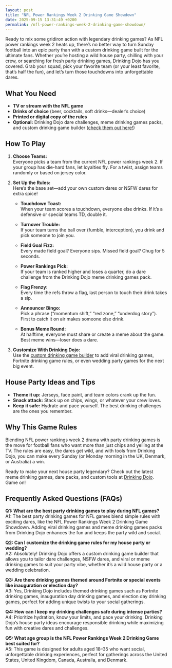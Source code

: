 ```yaml
---
layout: post
title: "NFL Power Rankings Week 2 Drinking Game Showdown"
date: 2025-09-15 13:31:49 +0200
permalink: /nfl-power-rankings-week-2-drinking-game-showdown/
---
```

Ready to mix some gridiron action with legendary drinking games? As NFL power rankings week 2 heats up, there’s no better way to turn Sunday football into an epic party than with a custom drinking game built for the ultimate fans. Whether you’re hosting a wild house party, chilling with your crew, or searching for fresh party drinking games, Drinking Dojo has you covered. Grab your squad, pick your favorite team (or your least favorite, that’s half the fun), and let’s turn those touchdowns into unforgettable dares.

## What You Need

- **TV or stream with the NFL game**
- **Drinks of choice** (beer, cocktails, soft drinks—dealer’s choice)
- **Printed or digital copy of the rules**
- **Optional:** Drinking Dojo dare challenges, meme drinking games packs, and custom drinking game builder ([check them out here!](https://drinkingdojo.com))

## How To Play

1. **Choose Teams:**  
   Everyone picks a team from the current NFL power rankings week 2. If your group has die-hard fans, let loyalties fly. For a twist, assign teams randomly or based on jersey color.

2. **Set Up the Rules:**  
   Here’s the base set—add your own custom dares or NSFW dares for extra spice!

   - **Touchdown Toast:**  
     When your team scores a touchdown, everyone else drinks. If it’s a defensive or special teams TD, double it.

   - **Turnover Trouble:**  
     If your team turns the ball over (fumble, interception), you drink and pick someone to join you.

   - **Field Goal Fizz:**  
     Every made field goal? Everyone sips. Missed field goal? Chug for 5 seconds.

   - **Power Rankings Pick:**  
     If your team is ranked higher and loses a quarter, do a dare challenge from the Drinking Dojo meme drinking games pack.

   - **Flag Frenzy:**  
     Every time the refs throw a flag, last person to touch their drink takes a sip.

   - **Announcer Bingo:**  
     Pick a phrase (“momentum shift,” “red zone,” “underdog story”). First to catch it on air makes someone else drink.

   - **Bonus Meme Round:**  
     At halftime, everyone must share or create a meme about the game. Best meme wins—loser does a dare.

3. **Customize With Drinking Dojo:**  
   Use the [custom drinking game builder](https://drinkingdojo.com) to add viral drinking games, Fortnite drinking game rules, or even wedding party games for the next big event.

## House Party Ideas and Tips

- **Theme it up:** Jerseys, face paint, and team colors crank up the fun.
- **Snack attack:** Stack up on chips, wings, or whatever your crew loves.
- **Keep it safe:** Hydrate and pace yourself. The best drinking challenges are the ones you remember.

## Why This Game Rules

Blending NFL power rankings week 2 drama with party drinking games is the move for football fans who want more than just chips and yelling at the TV. The rules are easy, the dares get wild, and with tools from Drinking Dojo, you can make every Sunday (or Monday morning in the UK, Denmark, or Australia) a win.

Ready to make your next house party legendary? Check out the latest meme drinking games, dare packs, and custom tools at [Drinking Dojo](https://drinkingdojo.com). Game on!

## Frequently Asked Questions (FAQs)

**Q1: What are the best party drinking games to play during NFL games?**  
A1: The best party drinking games for NFL games blend simple rules with exciting dares, like the NFL Power Rankings Week 2 Drinking Game Showdown. Adding viral drinking games and meme drinking games packs from Drinking Dojo enhances the fun and keeps the party wild and social.

**Q2: Can I customize the drinking game rules for my house party or wedding?**  
A2: Absolutely! Drinking Dojo offers a custom drinking game builder that allows you to tailor dare challenges, NSFW dares, and viral or meme drinking games to suit your party vibe, whether it’s a wild house party or a wedding celebration.

**Q3: Are there drinking games themed around Fortnite or special events like inauguration or election day?**  
A3: Yes, Drinking Dojo includes themed drinking games such as Fortnite drinking games, inauguration day drinking games, and election day drinking games, perfect for adding unique twists to your social gatherings.

**Q4: How can I keep my drinking challenges safe during intense parties?**  
A4: Prioritize hydration, know your limits, and pace your drinking. Drinking Dojo’s house party ideas encourage responsible drinking while maximizing fun with creative dares and challenges.

**Q5: What age group is the NFL Power Rankings Week 2 Drinking Game best suited for?**  
A5: This game is designed for adults aged 18–35 who want social, unforgettable drinking experiences, perfect for gatherings across the United States, United Kingdom, Canada, Australia, and Denmark.

<script type="application/ld+json">
{
  "@context": "https://schema.org",
  "@type": "BlogPosting",
  "headline": "NFL Power Rankings Week 2 Drinking Game Showdown",
  "description": "Turn your NFL power rankings week 2 viewing into an epic party with custom drinking games, dare challenges, and meme packs from Drinking Dojo. Perfect for house parties, weddings, and wild social events.",
  "author": {
    "@type": "Person",
    "name": "Drinking Dojo"
  },
  "publisher": {
    "@type": "Person",
    "name": "Drinking Dojo"
  },
  "mainEntityOfPage": {
    "@type": "WebPage",
    "@id": "https://drinkingdojo.com/blog/nfl-power-rankings-week-2-drinking-game-showdown"
  },
  "datePublished": "2024-06-01",
  "dateModified": "2024-06-01",
  "keywords": "drinking games, party drinking games, custom drinking game builder, dare challenges, viral drinking games, meme drinking games, fortnite drinking game, inauguration day drinking game, NSFW dares, election day drinking game, wedding party games, couples drinking games, house party ideas, drinking challenges",
  "inLanguage": "en-US"
}
</script>

<script type="application/ld+json">
{
  "@context": "https://schema.org",
  "@type": "FAQPage",
  "mainEntity": [
    {
      "@type": "Question",
      "name": "What are the best party drinking games to play during NFL games?",
      "acceptedAnswer": {
        "@type": "Answer",
        "text": "The best party drinking games for NFL games blend simple rules with exciting dares, like the NFL Power Rankings Week 2 Drinking Game Showdown. Adding viral drinking games and meme drinking games packs from Drinking Dojo enhances the fun and keeps the party wild and social."
      }
    },
    {
      "@type": "Question",
      "name": "Can I customize the drinking game rules for my house party or wedding?",
      "acceptedAnswer": {
        "@type": "Answer",
        "text": "Absolutely! Drinking Dojo offers a custom drinking game builder that allows you to tailor dare challenges, NSFW dares, and viral or meme drinking games to suit your party vibe, whether it’s a wild house party or a wedding celebration."
      }
    },
    {
      "@type": "Question",
      "name": "Are there drinking games themed around Fortnite or special events like inauguration or election day?",
      "acceptedAnswer": {
        "@type": "Answer",
        "text": "Yes, Drinking Dojo includes themed drinking games such as Fortnite drinking games, inauguration day drinking games, and election day drinking games, perfect for adding unique twists to your social gatherings."
      }
    },
    {
      "@type": "Question",
      "name": "How can I keep my drinking challenges safe during intense parties?",
      "acceptedAnswer": {
        "@type": "Answer",
        "text": "Prioritize hydration, know your limits, and pace your drinking. Drinking Dojo’s house party ideas encourage responsible drinking while maximizing fun with creative dares and challenges."
      }
    },
    {
      "@type": "Question",
      "name": "What age group is the NFL Power Rankings Week 2 Drinking Game best suited for?",
      "acceptedAnswer": {
        "@type": "Answer",
        "text": "This game is designed for adults aged 18–35 who want social, unforgettable drinking experiences, perfect for gatherings across the United States, United Kingdom, Canada, Australia, and Denmark."
      }
    }
  ]
}
</script>